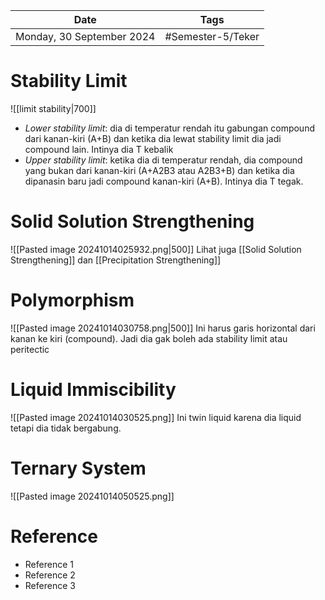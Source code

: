 | Date                      | Tags              |
| ------------------------- | ----------------- |
| Monday, 30 September 2024 | #Semester-5/Teker |

# Stability Limit
![[limit stability|700]]
- *Lower stability limit*: dia di temperatur rendah itu gabungan compound dari kanan-kiri (A+B) dan ketika dia lewat stability limit dia jadi compound lain. Intinya dia T kebalik
- *Upper stability limit*: ketika dia di temperatur rendah, dia compound yang bukan dari kanan-kiri (A+A2B3 atau A2B3+B) dan ketika dia dipanasin baru jadi compound kanan-kiri (A+B). Intinya dia T tegak.

# Solid Solution Strengthening
![[Pasted image 20241014025932.png|500]]
Lihat juga [[Solid Solution Strengthening]] dan [[Precipitation Strengthening]]

# Polymorphism
![[Pasted image 20241014030758.png|500]]
Ini harus garis horizontal dari kanan ke kiri (compound). Jadi dia gak boleh ada stability limit atau peritectic
# Liquid Immiscibility
![[Pasted image 20241014030525.png]]
Ini twin liquid karena dia liquid tetapi dia tidak bergabung.

# Ternary System
![[Pasted image 20241014050525.png]]


# Reference
- Reference 1
- Reference 2
- Reference 3

